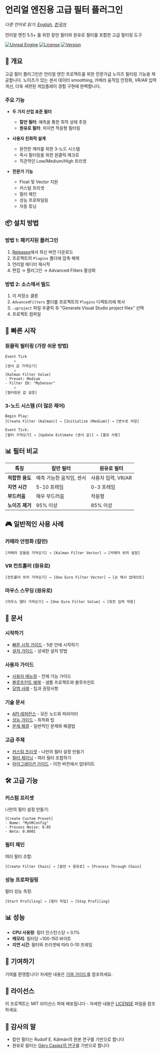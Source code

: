 # 언리얼 엔진용 고급 필터 플러그인

*다른 언어로 읽기: [English](README.md), [한국어](README_KR.md)*

언리얼 엔진 5.5+ 를 위한 칼만 필터와 원유로 필터를 포함한 고급 필터링 도구

[![Unreal Engine](https://img.shields.io/badge/언리얼%20엔진-5.5+-blue.svg)](https://www.unrealengine.com)
[![License](https://img.shields.io/badge/라이선스-MIT-green.svg)](LICENSE)
[![Version](https://img.shields.io/badge/버전-1.0.0-orange.svg)](https://github.com/yourusername/AdvancedFilters/releases)

## 🎯 개요

고급 필터 플러그인은 언리얼 엔진 프로젝트를 위한 전문가급 노이즈 필터링 기능을 제공합니다. 노이즈가 있는 센서 데이터 smoothing, 카메라 움직임 안정화, VR/AR 입력 개선, 더욱 세련된 게임플레이 경험 구현에 완벽합니다.

### 주요 기능

- **두 가지 산업 표준 필터**
  - **칼만 필터**: 예측을 통한 최적 상태 추정
  - **원유로 필터**: 저지연 적응형 필터링
  
- **사용자 친화적 설계**
  - 완전한 제어를 위한 3-노드 시스템
  - 즉시 필터링을 위한 원클릭 매크로
  - 직관적인 Low/Medium/High 프리셋

- **전문가 기능**
  - Float 및 Vector 지원
  - 커스텀 프리셋
  - 필터 체인
  - 성능 프로파일링
  - 자동 튜닝

## 📦 설치 방법

### 방법 1: 패키지된 플러그인
1. [Releases](https://github.com/yourusername/AdvancedFilters/releases)에서 최신 버전 다운로드
2. 프로젝트의 `Plugins` 폴더에 압축 해제
3. 언리얼 에디터 재시작
4. 편집 → 플러그인 → Advanced Filters 활성화

### 방법 2: 소스에서 빌드
1. 이 저장소 클론
2. `AdvancedFilters` 폴더를 프로젝트의 `Plugins` 디렉토리에 복사
3. `.uproject` 파일 우클릭 후 "Generate Visual Studio project files" 선택
4. 프로젝트 컴파일

## 🚀 빠른 시작

### 원클릭 필터링 (가장 쉬운 방법)

```blueprint
Event Tick
    ↓
[센서 값 가져오기]
    ↓
[Kalman Filter Value]
- Preset: Medium
- Filter ID: "MySensor"
    ↓
[필터링된 값 설정]
```

### 3-노드 시스템 (더 많은 제어)

```blueprint
Begin Play:
[Create Filter (Kalman)] → [Initialize (Medium)] → [변수로 저장]

Event Tick:
[필터 가져오기] → [Update Estimate (센서 값)] → [결과 사용]
```

## 📊 필터 비교

| 특징 | 칼만 필터 | 원유로 필터 |
|------|-----------|-------------|
| **적합한 용도** | 예측 가능한 움직임, 센서 | 사용자 입력, VR/AR |
| **지연 시간** | 5-10 프레임 | 0-3 프레임 |
| **부드러움** | 매우 부드러움 | 적응형 |
| **노이즈 제거** | 95% 이상 | 85% 이상 |

## 🎮 일반적인 사용 사례

### 카메라 안정화 (칼만)
```blueprint
[카메라 흔들림 가져오기] → [Kalman Filter Vector] → [카메라 위치 설정]
```

### VR 컨트롤러 (원유로)
```blueprint
[컨트롤러 위치 가져오기] → [One Euro Filter Vector] → [손 메시 업데이트]
```

### 마우스 스무딩 (원유로)
```blueprint
[마우스 델타 가져오기] → [One Euro Filter Value] → [회전 입력 적용]
```

## 📖 문서

### 시작하기
- [빠른 시작 가이드](docs/QuickStart_KR.md) - 5분 안에 시작하기
- [설치 가이드](docs/Installation_KR.md) - 상세한 설치 방법

### 사용자 가이드
- [사용자 매뉴얼](docs/UserManual_KR.md) - 전체 기능 가이드
- [블루프린트 예제](docs/Examples_KR.md) - 샘플 프로젝트와 블루프린트
- [모범 사례](docs/BestPractices_KR.md) - 팁과 권장사항

### 기술 문서
- [API 레퍼런스](docs/APIReference_KR.md) - 모든 노드와 파라미터
- [성능 가이드](docs/Performance_KR.md) - 최적화 팁
- [문제 해결](docs/Troubleshooting_KR.md) - 일반적인 문제와 해결법

### 고급 주제
- [커스텀 프리셋](docs/CustomPresets_KR.md) - 나만의 필터 설정 만들기
- [필터 체이닝](docs/FilterChaining_KR.md) - 여러 필터 조합하기
- [마이그레이션 가이드](docs/Migration_KR.md) - 이전 버전에서 업데이트

## 🛠️ 고급 기능

### 커스텀 프리셋
나만의 필터 설정 만들기:
```blueprint
[Create Custom Preset]
- Name: "MyVRConfig"
- Process Noise: 0.05
- Beta: 0.0001
```

### 필터 체인
여러 필터 조합:
```blueprint
[Create Filter Chain] → [칼만 + 원유로] → [Process Through Chain]
```

### 성능 프로파일링
필터 성능 측정:
```blueprint
[Start Profiling] → [필터 작업] → [Stop Profiling]
```

## 📊 성능

- **CPU 사용량**: 필터 인스턴스당 < 0.1%
- **메모리**: 필터당 ~100-150 바이트
- **지연 시간**: 필터와 프리셋에 따라 0-10 프레임

## 🤝 기여하기

기여를 환영합니다! 자세한 내용은 [기여 가이드](CONTRIBUTING_KR.md)를 참조하세요.

## 📄 라이선스

이 프로젝트는 MIT 라이선스 하에 배포됩니다 - 자세한 내용은 [LICENSE](LICENSE) 파일을 참조하세요.

## 🙏 감사의 말

- 칼만 필터는 Rudolf E. Kálmán의 원본 연구를 기반으로 합니다
- 원유로 필터는 [Géry Casiez의 연구](http://cristal.univ-lille.fr/~casiez/1euro/)를 기반으로 합니다
